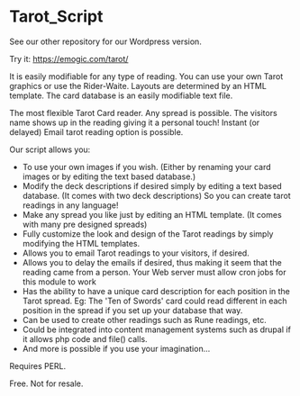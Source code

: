 # Tarot_Script

See our other repository for our Wordpress version.

Try it: https://emogic.com/tarot/

It is easily modifiable for any type of reading. You can use your own Tarot graphics or use the Rider-Waite. Layouts are determined by an HTML template. The card database is an easily modifiable text file.

The most flexible Tarot Card reader. Any spread is possible. The visitors name shows up in the reading giving it a personal touch! Instant (or delayed) Email tarot reading option is possible.

Our script allows you:
- To use your own images if you wish. (Either by renaming your card images or by editing the text based database.)
- Modify the deck descriptions if desired simply by editing a text based database. (It comes with two deck descriptions) So you can create tarot readings in any language!
- Make any spread you like just by editing an HTML template. (It comes with many pre designed spreads)
- Fully customize the look and design of the Tarot readings by simply modifying the HTML templates.
- Allows you to email Tarot readings to your visitors, if desired.
- Allows you to delay the emails if desired, thus making it seem that the reading came from a person. Your Web server must allow cron jobs for this module to work
- Has the ability to have a unique card description for each position in the Tarot spread. Eg: The 'Ten of Swords' card could read different in each position in the spread if you set up your database that way.
- Can be used to create other readings such as Rune readings, etc.
- Could be integrated into content management systems such as drupal if it allows php code and file() calls.
- And more is possible if you use your imagination...

Requires PERL.

Free. Not for resale.
